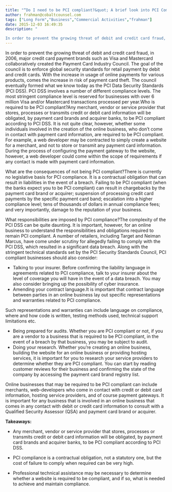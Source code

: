 ```yaml
---
title: "“Do I need to be PCI compliant?&quot; A brief look into PCI Compliance"
author: frahman@cobaltcounsel.com
tags: ["Long Form","Business","Commercial Activities","frahman"]
date: 2015-12-03 16:49:35
description: "

In order to prevent the growing threat of debit and credit card fraud, in 2006, major credit card payment brands such as Visa and Mastercard colla..."
---
```


 

In order to prevent the growing threat of debit and credit card fraud, in 2006, major credit card payment brands such as Visa and Mastercard collaboratively created the Payment Card Industry Council. The goal of the council is to enforce global security standards for retail payment by debit and credit cards. With the increase in usage of online payments for various products, comes the increase in risk of payment card theft. The council eventually formed what we know today as the PCI Data Security Standards (PCI DSS). PCI DSS involves a number of different compliance levels. The most stringent compliance level is reserved for businesses with over 6 million Visa and/or Mastercard transactions processed per year.Who is required to be PCI compliant?Any merchant, vendor or service provider that stores, processes or transmits credit or debit card information will be obligated, by payment card brands and acquirer banks, to be PCI compliant according to PCI DSS. It is not quite clear, however, whether some individuals involved in the creation of the online business, who don’t come in contact with payment card information, are required to be PCI compliant. For example, a web developer may be contracted to simply create a website for a merchant, and not to store or transmit any payment card information. During the process of configuring the payment gateway to the website, however, a web developer could come within the scope of requirements if any contact is made with payment card information.

 

What are the consequences of not being PCI compliant?There is currently no legislative basis for PCI compliance. It is a contractual obligation that can result in liabilities in the event of a breach. Failing to be PCI compliant (when the banks expect you to be PCI compliant) can result in chargebacks by the payment card brand or acquirer; suspension of processing credit card payments by the specific payment card band; escalation into a higher compliance level; tens of thousands of dollars in annual compliance fees; and very importantly, damage to the reputation of your business.        

 

What responsibilities are imposed by PCI compliance?The complexity of the PCI DSS can be quite daunting. It is important, however, for an online business to understand the responsibilities and obligations required to remain PCI compliant. A number of retailers, including Target and Neiman Marcus, have come under scrutiny for allegedly failing to comply with the PCI DSS, which resulted in a significant data breach. Along with the stringent technical standards set by the PCI Security Standards Council, PCI compliant businesses should also consider:

 

- Talking to your insurer. Before confirming the liability language in agreements related to PCI compliance, talk to your insurer about the level of coverage you will have in the event of a data breach. You may also consider bringing up the possibility of cyber insurance.
- Amending your contract language.It is important that contract language between parties in an online business lay out specific representations and warranties related to PCI compliance.

Such representations and warranties can include language on compliance, where and how code is written, testing methods used, technical support limitations etc.
- Being prepared for audits. Whether you are PCI compliant or not, if you are a vendor to a business that is required to be PCI compliant, in the event of a breach by that business, you may be subject to audit.
- Doing your research. Whether you’re creating an online business, building the website for an online business or providing hosting services, it is important for you to research your service providers to determine whether they are PCI compliant. You can start by reading customer reviews for their business and confirming the state of the company by accessing the payment card brand registry list.

 

Online businesses that may be required to be PCI compliant can include merchants, web-developers who come in contact with credit or debit card information, hosting service providers, and of course payment gateways. It is important for any business that is involved in an online business that comes in any contact with debit or credit card information to consult with a Qualified Security Assessor (QSA) and payment card brand or acquirer.

 

**Takeaways:**
- Any merchant, vendor or service provider that stores, processes or transmits credit or debit card information will be obligated, by payment card brands and acquirer banks, to be PCI compliant according to PCI DSS.

- PCI compliance is a contractual obligation, not a statutory one, but the cost of failure to comply when required can be very high.

- Professional technical assistance may be necessary to determine whether a website is required to be compliant, and if so, what is needed to achieve and maintain compliance.